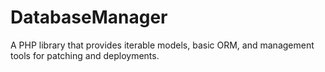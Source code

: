 DatabaseManager
===============

A PHP library that provides iterable models, basic ORM, and management tools for patching and deployments.